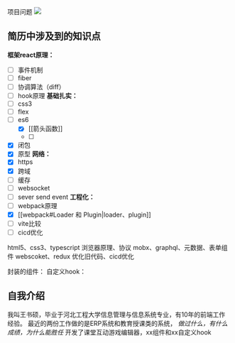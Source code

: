 项目问题
![](Pasted%20image%2020240406230726.png)
## 简历中涉及到的知识点

**框架react原理：**
- [ ] 事件机制
- [ ] fiber
- [ ] 协调算法（diff）
- [ ] hook原理
**基础扎实：**
- [ ] css3
- [ ] flex
- [ ] es6
	- [x] [[箭头函数]] 
	- [ ] 
- [x] 闭包
- [x] 原型
**网络：**
- [x] https
- [x] 跨域
- [ ] 缓存
- [ ] websocket
- [ ] sever send event
**工程化：**
- [ ] webpack原理
- [x] [[webpack#Loader 和 Plugin|loader、plugin]]
- [ ] vite比较
- [ ] cicd优化

html5、css3、typescript
浏览器原理、协议
mobx、graphql、元数据、表单组件
webscoket、redux
优化旧代码、cicd优化

封装的组件：
自定义hook：

## 自我介绍
我叫王书硕，毕业于河北工程大学信息管理与信息系统专业，有10年的前端工作经验。
最近的两份工作做的是ERP系统和教育授课类的系统，
*做过什么，有什么成绩，为什么能胜任*
开发了课堂互动游戏编辑器，xx组件和xx自定义hook

